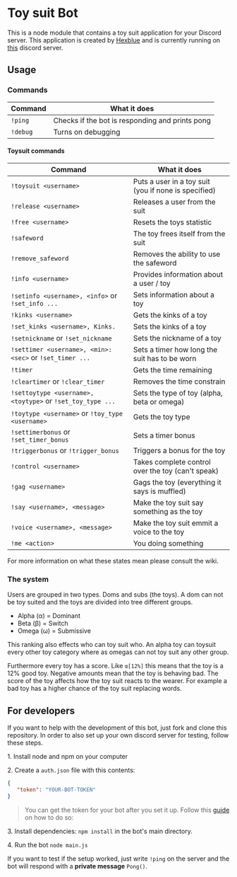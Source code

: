 # Toy suit Bot
This is a node module that contains a toy suit application for your Discord server. This application is created by [Hexblue][HexTwitter] and is currently running on [this][discord] discord server.

## Usage

### Commands
| Command  | What it does                                    |
|----------|-------------------------------------------------|
| `!ping`  | Checks if the bot is responding and prints pong |
| `!debug` | Turns on debugging                              |

#### Toysuit commands
| Command                                          | What it does                                         |
|--------------------------------------------------|------------------------------------------------------|
| `!toysuit <username>`                            | Puts a user in a toy suit (you if none is specified) |
| `!release <username>`                            | Releases a user from the suit                        |
| `!free <username>`                               | Resets the toys statistic                            |
| `!safeword`                                      | The toy frees itself from the suit                   |
| `!remove_safeword`                               | Removes the ability to use the safeword              |
| `!info <username>`                               | Provides information about a user / toy              |
| `!setinfo <username>, <info>` or `!set_info ...` | Sets information about a toy                         |
| `!kinks <username>`                              | Gets the kinks of a toy                              |
| `!set_kinks <username>, Kinks.`                  | Sets the kinks of a toy                              |
| `!setnickname` or `!set_nickname`                | Sets the nickname of a toy                           |
| `!settimer <username>, <min>:<sec>` or `!set_timer ...`                      | Sets a timer how long the suit has to be worn        |
| `!timer`                                         | Gets the time remaining                              |
| `!cleartimer` or `!clear_timer`                  | Removes the time constrain                           |
| `!settoytype <username>, <toytype>` or `!set_toy_type ...` | Sets the type of toy (alpha, beta or omega)          |
| `!toytype <username>` or `!toy_type <username>` | Gets the toy type                                    |
| `!settimerbonus` or `!set_timer_bonus`          | Sets a timer bonus                                   |
| `!triggerbonus` or `!trigger_bonus`             | Triggers a bonus for the toy                         |
| `!control <username>`                           | Takes complete control over the toy (can't speak)    |
| `!gag <username>`                               | Gags the toy (everything it says is muffled)         |
| `!say <username>, <message>`                    | Make the toy suit say something as the toy           |
| `!voice <username>, <message>`                  | Make the toy suit emmit a voice to the toy           |
| `!me <action>`                                  | You doing something                                  |

For more information on what these states mean please consult the wiki.

### The system
Users are grouped in two types. Doms and subs (the toys). A dom can not be toy suited and the toys are divided into tree
different groups.
* Alpha (α) = Dominant
* Beta (β)  = Switch
* Omega (ω) = Submissive

This ranking also effects who can toy suit who. An alpha toy can toysuit every other toy category where as omegas
 can not toy suit any other group.

Furthermore every toy has a score. Like `α[12%]` this means that the toy is a 12% good toy. Negative amounts mean that
the toy is behaving bad. The score of the toy affects how the toy suit reacts to the wearer. For example a bad toy has a
higher chance of the toy suit replacing words. 

## For developers
If you want to help with the development of this bot, just fork and clone this repository. In order to also set up your own discord server for testing, follow these steps.

1\. Install node and npm on your computer

2\. Create a `auth.json` file with this contents:
```json
{
   "token": "YOUR-BOT-TOKEN"
}
```
> You can get the token for your bot after you set it up. Follow this [guide][bot-guide] on how to do so:

3\. Install dependencies: `npm install` in the bot's main directory.

4\. Run the bot `node main.js`

If you want to test if the setup worked, just write `!ping` on the server and the bot will respond with a **private message** `Pong()`.


[HexTwitter]: https://twitter.com/Rei98
[discord]: https://discord.gg/K95DJAp
[bot-guide]: https://github.com/reactiflux/discord-irc/wiki/Creating-a-discord-bot-&-getting-a-token
